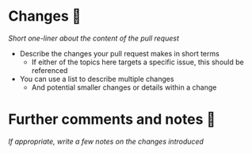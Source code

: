 # Changes :gem:
_Short one-liner about the content of the pull request_
* Describe the changes your pull request makes in short terms
  * If either of the topics here targets a specific issue, this should be referenced
* You can use a list to describe multiple changes
  * And potential smaller changes or details within a change

# Further comments and notes :memo:
_If appropriate, write a few notes on the changes introduced_
